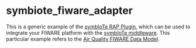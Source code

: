 # symbiote_fiware_adapter

This is a generic example of the [symbIoTe RAP Plugin](https://github.com/symbiote-h2020/ResourceAccessProxy), which can be used to integrate your FIWARE platform with the [symbIoTe middleware](symbiote-h2020.eu). This particular example refers to the [Air Quality FIWARE Data Model](https://fiware-datamodels.readthedocs.io/en/latest/Environment/AirQualityObserved/doc/spec/index.html). 
